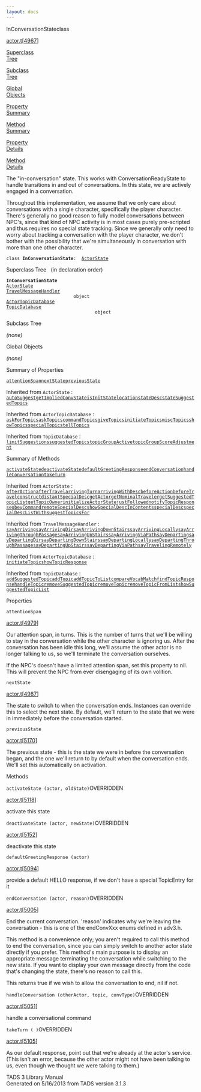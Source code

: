 ```yaml
---
layout: docs
---
```

<span class="title">InConversationState</span><span class="type">class</span>

[actor.t](../file/actor.t.html)\[[4967](../source/actor.t.html#4967)\]

[Superclass  
Tree](#_SuperClassTree_)

[Subclass  
Tree](#_SubClassTree_)

[Global  
Objects](#_ObjectSummary_)

[Property  
Summary](#_PropSummary_)

[Method  
Summary](#_MethodSummary_)

[Property  
Details](#_Properties_)

[Method  
Details](#_Methods_)



The "in-conversation" state. This works with ConversationReadyState to
handle transitions in and out of conversations. In this state, we are
actively engaged in a conversation.

Throughout this implementation, we assume that we only care about
conversations with a single character, specifically the player
character. There's generally no good reason to fully model conversations
between NPC's, since that kind of NPC activity is in most cases purely
pre-scripted and thus requires no special state tracking. Since we
generally only need to worry about tracking a conversation with the
player character, we don't bother with the possibility that we're
simultaneously in conversation with more than one other character.

`class `**`InConversationState`**` :   `[`ActorState`](../object/ActorState.html)



<span id="_SuperClassTree_"></span>



<span class="hdln">Superclass Tree</span>   (in declaration order)



**`InConversationState`**  
[`ActorState`](../object/ActorState.html)  
[`TravelMessageHandler`](../object/TravelMessageHandler.html)  
`                         object`  
[`ActorTopicDatabase`](../object/ActorTopicDatabase.html)  
[`TopicDatabase`](../object/TopicDatabase.html)  
`                                 object`  
<span id="_SubClassTree_"></span>



<span class="hdln">Subclass Tree</span>  



*(none)* <span id="_ObjectSummary_"></span>



<span class="hdln">Global Objects</span>  



*(none)* <span id="_PropSummary_"></span>



<span class="hdln">Summary of Properties</span>  



[`attentionSpan`](#attentionSpan)[`nextState`](#nextState)[`previousState`](#previousState)

Inherited from `ActorState` :  
[`autoSuggest`](../object/ActorState.html#autoSuggest)[`getImpliedConvState`](../object/ActorState.html#getImpliedConvState)[`isInitState`](../object/ActorState.html#isInitState)[`location`](../object/ActorState.html#location)[`stateDesc`](../object/ActorState.html#stateDesc)[`stateSuggestedTopics`](../object/ActorState.html#stateSuggestedTopics)



Inherited from `ActorTopicDatabase` :  
[`askForTopics`](../object/ActorTopicDatabase.html#askForTopics)[`askTopics`](../object/ActorTopicDatabase.html#askTopics)[`commandTopics`](../object/ActorTopicDatabase.html#commandTopics)[`giveTopics`](../object/ActorTopicDatabase.html#giveTopics)[`initiateTopics`](../object/ActorTopicDatabase.html#initiateTopics)[`miscTopics`](../object/ActorTopicDatabase.html#miscTopics)[`showTopics`](../object/ActorTopicDatabase.html#showTopics)[`specialTopics`](../object/ActorTopicDatabase.html#specialTopics)[`tellTopics`](../object/ActorTopicDatabase.html#tellTopics)

Inherited from `TopicDatabase` :  
[`limitSuggestions`](../object/TopicDatabase.html#limitSuggestions)[`suggestedTopics`](../object/TopicDatabase.html#suggestedTopics)[`topicGroupActive`](../object/TopicDatabase.html#topicGroupActive)[`topicGroupScoreAdjustment`](../object/TopicDatabase.html#topicGroupScoreAdjustment)

<span id="_MethodSummary_"></span>



<span class="hdln">Summary of Methods</span>  



[`activateState`](#activateState)[`deactivateState`](#deactivateState)[`defaultGreetingResponse`](#defaultGreetingResponse)[`endConversation`](#endConversation)[`handleConversation`](#handleConversation)[`takeTurn`](#takeTurn)

Inherited from `ActorState` :  
[`afterAction`](../object/ActorState.html#afterAction)[`afterTravel`](../object/ActorState.html#afterTravel)[`arrivingTurn`](../object/ActorState.html#arrivingTurn)[`arrivingWithDesc`](../object/ActorState.html#arrivingWithDesc)[`beforeAction`](../object/ActorState.html#beforeAction)[`beforeTravel`](../object/ActorState.html#beforeTravel)[`construct`](../object/ActorState.html#construct)[`distantSpecialDesc`](../object/ActorState.html#distantSpecialDesc)[`getActor`](../object/ActorState.html#getActor)[`getNominalTraveler`](../object/ActorState.html#getNominalTraveler)[`getSuggestedTopicList`](../object/ActorState.html#getSuggestedTopicList)[`getTopicOwner`](../object/ActorState.html#getTopicOwner)[`initializeActorState`](../object/ActorState.html#initializeActorState)[`justFollowed`](../object/ActorState.html#justFollowed)[`notifyTopicResponse`](../object/ActorState.html#notifyTopicResponse)[`obeyCommand`](../object/ActorState.html#obeyCommand)[`remoteSpecialDesc`](../object/ActorState.html#remoteSpecialDesc)[`showSpecialDescInContents`](../object/ActorState.html#showSpecialDescInContents)[`specialDesc`](../object/ActorState.html#specialDesc)[`specialDescListWith`](../object/ActorState.html#specialDescListWith)[`suggestTopicsFor`](../object/ActorState.html#suggestTopicsFor)

Inherited from `TravelMessageHandler` :  
[`sayArriving`](../object/TravelMessageHandler.html#sayArriving)[`sayArrivingDir`](../object/TravelMessageHandler.html#sayArrivingDir)[`sayArrivingDownStairs`](../object/TravelMessageHandler.html#sayArrivingDownStairs)[`sayArrivingLocally`](../object/TravelMessageHandler.html#sayArrivingLocally)[`sayArrivingThroughPassage`](../object/TravelMessageHandler.html#sayArrivingThroughPassage)[`sayArrivingUpStairs`](../object/TravelMessageHandler.html#sayArrivingUpStairs)[`sayArrivingViaPath`](../object/TravelMessageHandler.html#sayArrivingViaPath)[`sayDeparting`](../object/TravelMessageHandler.html#sayDeparting)[`sayDepartingDir`](../object/TravelMessageHandler.html#sayDepartingDir)[`sayDepartingDownStairs`](../object/TravelMessageHandler.html#sayDepartingDownStairs)[`sayDepartingLocally`](../object/TravelMessageHandler.html#sayDepartingLocally)[`sayDepartingThroughPassage`](../object/TravelMessageHandler.html#sayDepartingThroughPassage)[`sayDepartingUpStairs`](../object/TravelMessageHandler.html#sayDepartingUpStairs)[`sayDepartingViaPath`](../object/TravelMessageHandler.html#sayDepartingViaPath)[`sayTravelingRemotely`](../object/TravelMessageHandler.html#sayTravelingRemotely)

Inherited from `ActorTopicDatabase` :  
[`initiateTopic`](../object/ActorTopicDatabase.html#initiateTopic)[`showTopicResponse`](../object/ActorTopicDatabase.html#showTopicResponse)

Inherited from `TopicDatabase` :  
[`addSuggestedTopic`](../object/TopicDatabase.html#addSuggestedTopic)[`addTopic`](../object/TopicDatabase.html#addTopic)[`addTopicToList`](../object/TopicDatabase.html#addTopicToList)[`compareVocabMatch`](../object/TopicDatabase.html#compareVocabMatch)[`findTopicResponse`](../object/TopicDatabase.html#findTopicResponse)[`handleTopic`](../object/TopicDatabase.html#handleTopic)[`removeSuggestedTopic`](../object/TopicDatabase.html#removeSuggestedTopic)[`removeTopic`](../object/TopicDatabase.html#removeTopic)[`removeTopicFromList`](../object/TopicDatabase.html#removeTopicFromList)[`showSuggestedTopicList`](../object/TopicDatabase.html#showSuggestedTopicList)

<span id="_Properties_"></span>



<span class="hdln">Properties</span>  



<span id="attentionSpan"></span>

`attentionSpan`

[actor.t](../file/actor.t.html)\[[4979](../source/actor.t.html#4979)\]



Our attention span, in turns. This is the number of turns that we'll be
willing to stay in the conversation while the other character is
ignoring us. After the conversation has been idle this long, we'll
assume the other actor is no longer talking to us, so we'll terminate
the conversation ourselves.

If the NPC's doesn't have a limited attention span, set this property to
nil. This will prevent the NPC from ever disengaging of its own
volition.



<span id="nextState"></span>

`nextState`

[actor.t](../file/actor.t.html)\[[4987](../source/actor.t.html#4987)\]



The state to switch to when the conversation ends. Instances can
override this to select the next state. By default, we'll return to the
state that we were in immediately before the conversation started.



<span id="previousState"></span>

`previousState`

[actor.t](../file/actor.t.html)\[[5170](../source/actor.t.html#5170)\]



The previous state - this is the state we were in before the
conversation began, and the one we'll return to by default when the
conversation ends. We'll set this automatically on activation.



<span id="_Methods_"></span>



<span class="hdln">Methods</span>  



<span id="activateState"></span>

`activateState (actor, oldState)`<span class="rem">OVERRIDDEN</span>

[actor.t](../file/actor.t.html)\[[5118](../source/actor.t.html#5118)\]



activate this state



<span id="deactivateState"></span>

`deactivateState (actor, newState)`<span class="rem">OVERRIDDEN</span>

[actor.t](../file/actor.t.html)\[[5152](../source/actor.t.html#5152)\]



deactivate this state



<span id="defaultGreetingResponse"></span>

`defaultGreetingResponse (actor)`

[actor.t](../file/actor.t.html)\[[5094](../source/actor.t.html#5094)\]



provide a default HELLO response, if we don't have a special TopicEntry
for it



<span id="endConversation"></span>

`endConversation (actor, reason)`<span class="rem">OVERRIDDEN</span>

[actor.t](../file/actor.t.html)\[[5005](../source/actor.t.html#5005)\]



End the current conversation. 'reason' indicates why we're leaving the
conversation - this is one of the endConvXxx enums defined in adv3.h.

This method is a convenience only; you aren't required to call this
method to end the conversation, since you can simply switch to another
actor state directly if you prefer. This method's main purpose is to
display an appropriate message terminating the conversation while
switching to the new state. If you want to display your own message
directly from the code that's changing the state, there's no reason to
call this.

This returns true if we wish to allow the conversation to end, nil if
not.



<span id="handleConversation"></span>

`handleConversation (otherActor, topic, convType)`<span class="rem">OVERRIDDEN</span>

[actor.t](../file/actor.t.html)\[[5051](../source/actor.t.html#5051)\]



handle a conversational command



<span id="takeTurn"></span>

`takeTurn ( )`<span class="rem">OVERRIDDEN</span>

[actor.t](../file/actor.t.html)\[[5105](../source/actor.t.html#5105)\]



As our default response, point out that we're already at the actor's
service. (This isn't an error, because the other actor might not have
been talking to us, even though we thought we were talking to them.)





TADS 3 Library Manual  
Generated on 5/16/2013 from TADS version 3.1.3


